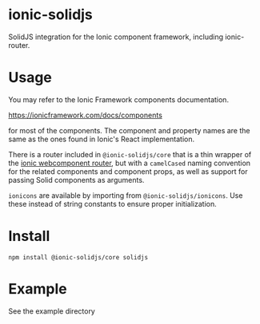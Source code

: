 # ionic-solidjs

SolidJS integration for the Ionic component framework, including ionic-router.

# Usage

You may refer to the Ionic Framework components documentation.

https://ionicframework.com/docs/components

for most of the components. The component and property names are the same as the ones found in Ionic's React implementation.

There is a router included in `@ionic-solidjs/core` that is a thin wrapper of the [ionic webcomponent router](https://ionicframework.com/docs/api/router), but with a `camelCased` naming convention for the related components and component props, as well as support for passing Solid components as arguments.

`ionicons` are available by importing from `@ionic-solidjs/ionicons`. Use these instead of string constants to ensure proper initialization.

# Install

```
npm install @ionic-solidjs/core solidjs
```

# Example

See the example directory

